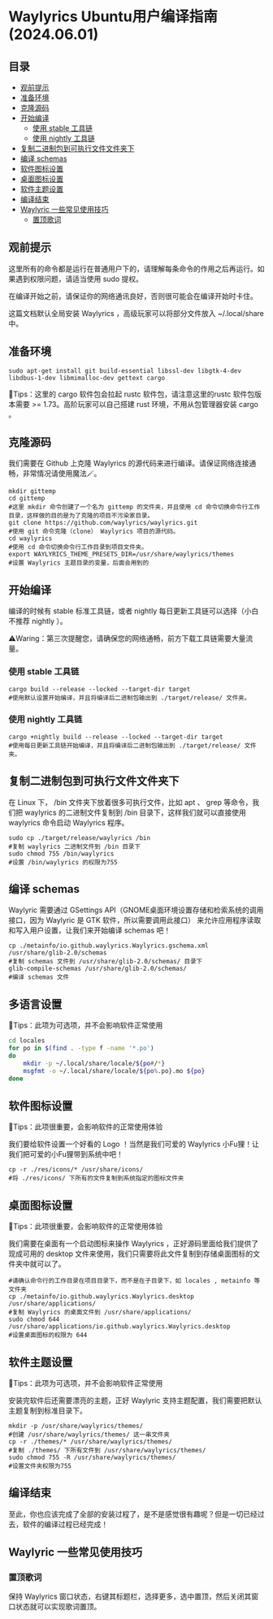 # Waylyrics Ubuntu用户编译指南 (2024.06.01)

## 目录
- [观前提示](#观前提示)
- [准备环境](#准备环境)
- [克隆源码](#克隆源码)
- [开始编译](#开始编译)
  - [使用 stable 工具链](#使用-stable-工具链)
  - [使用 nightly 工具链](#使用-nightly-工具链)
- [复制二进制包到可执行文件文件夹下](#复制二进制包到可执行文件文件夹下)
- [编译 schemas](#编译-schemas)
- [软件图标设置](#软件图标设置)
- [桌面图标设置](#桌面图标设置)
- [软件主题设置](#软件主题设置)
- [编译结束](#编译结束)
- [Waylyric 一些常见使用技巧](#waylyric-一些常见使用技巧)
  - [置顶歌词](#置顶歌词)

## 观前提示
这里所有的命令都是运行在普通用户下的，请理解每条命令的作用之后再运行。如果遇到权限问题，请适当使用 sudo 提权。

在编译开始之前，请保证你的网络通讯良好，否则很可能会在编译开始时卡住。

这篇文档默认全局安装 Waylyrics ，高级玩家可以将部分文件放入 ~/.local/share 中。

## 准备环境
```shell
sudo apt-get install git build-essential libssl-dev libgtk-4-dev libdbus-1-dev libmimalloc-dev gettext cargo
```
📣Tips：这里的 cargo 软件包会拉起 rustc 软件包，请注意这里的rustc 软件包版本需要 >= 1.73。高阶玩家可以自己搭建 rust 环境，不用从包管理器安装 cargo 。

## 克隆源码
我们需要在 Github 上克隆 Waylyrics 的源代码来进行编译。请保证网络连接通畅，非常情况请使用魔法🪄。
```shell
mkdir gittemp
cd gittemp
#这里 mkdir 命令创建了一个名为 gittemp 的文件夹，并且使用 cd 命令切换命令行工作目录，这样做的目的是为了克隆的项目不污染家目录。
git clone https://github.com/waylyrics/waylyrics.git
#使用 git 命令克隆（clone） Waylyrics 项目的源代码。
cd waylyrics
#使用 cd 命令切换命令行工作目录到项目文件夹。
export WAYLYRICS_THEME_PRESETS_DIR=/usr/share/waylyrics/themes
#设置 Waylyrics 主题目录的变量，后面会用到的
```
## 开始编译
编译的时候有 stable 标准工具链，或者 nightly 每日更新工具链可以选择（小白不推荐 nightly ）。

⚠️Waring：第三次提醒您，请确保您的网络通畅，前方下载工具链需要大量流量。

### 使用 stable 工具链
```shell
cargo build --release --locked --target-dir target
#使用默认设置开始编译，并且将编译后二进制包输出到 ./target/release/ 文件夹。
```

### 使用 nightly 工具链
```shell
cargo +nightly build --release --locked --target-dir target
#使用每日更新工具链开始编译，并且将编译后二进制包输出到 ./target/release/ 文件夹。
```

## 复制二进制包到可执行文件文件夹下
在 Linux 下， /bin 文件夹下放着很多可执行文件，比如 apt 、 grep 等命令，我们把 waylyrics 的二进制文件复制到 /bin 目录下，这样我们就可以直接使用 waylyrics 命令启动 Waylyrics 程序。
```shell
sudo cp ./target/release/waylyrics /bin
#复制 waylyrics 二进制文件到 /bin 目录下
sudo chmod 755 /bin/waylyrics
#设置 /bin/waylyrics 的权限为755
```

## 编译 schemas
Waylyric 需要通过 GSettings API（GNOME桌面环境设置存储和检索系统的调用接口，因为 Waylyric 是 GTK 软件，所以需要调用此接口） 来允许应用程序读取和写入用户设置，让我们来开始编译 schemas 吧！
```shell
cp ./metainfo/io.github.waylyrics.Waylyrics.gschema.xml /usr/share/glib-2.0/schemas
#复制 schemas 文件到 /usr/share/glib-2.0/schemas/ 目录下
glib-compile-schemas /usr/share/glib-2.0/schemas/
#编译 schemas 文件
```

## 多语言设置
📣Tips：此项为可选项，并不会影响软件正常使用
```bash
cd locales
for po in $(find . -type f -name '*.po')
do
    mkdir -p ~/.local/share/locale/${po#/*}
    msgfmt -o ~/.local/share/locale/${po%.po}.mo ${po}
done
```

## 软件图标设置
📣Tips：此项很重要，会影响软件的正常使用体验

我们要给软件设置一个好看的 Logo ！当然是我们可爱的 Waylyrics 小Fu狸！让我们把可爱的小Fu狸带到系统中吧！
```shell
cp -r ./res/icons/* /usr/share/icons/
#将 ./res/icons/ 下所有的文件复制到系统指定的图标文件夹
```

## 桌面图标设置
📣Tips：此项很重要，会影响软件的正常使用体验

我们需要在桌面有一个启动图标来操作 Waylyrics ，正好源码里面给我们提供了现成可用的 desktop 文件来使用，我们只需要将此文件复制到存储桌面图标的文件夹中就可以了。
```shell
#请确认命令行的工作目录在项目目录下，而不是在子目录下，如 locales , metainfo 等文件夹
cp ./metainfo/io.github.waylyrics.Waylyrics.desktop /usr/share/applications/
#复制 Waylyrics 的桌面文件到 /usr/share/applications/
sudo chmod 644 /usr/share/applications/io.github.waylyrics.Waylyrics.desktop
#设置桌面图标的权限为 644
```
## 软件主题设置
📣Tips：此项为可选项，并不会影响软件正常使用

安装完软件后还需要漂亮的主题，正好 Waylyric 支持主题配置，我们需要把默认主题复制到标准目录下。
```shell
mkdir -p /usr/share/waylyrics/themes/
#创建 /usr/share/waylyrics/themes/ 这一串文件夹
cp -r ./themes/* /usr/share/waylyrics/themes/
#复制 ./themes/ 下所有文件到 /usr/share/waylyrics/themes/
sudo chmod 755 -R /usr/share/waylyrics/themes/
#设置文件夹权限为755
```

## 编译结束
至此，你也应该完成了全部的安装过程了，是不是感觉很有趣呢？但是一切已经过去，软件的编译过程已经完成！

## Waylyric 一些常见使用技巧
### 置顶歌词
保持 Waylyrics 窗口状态，右键其标题栏，选择更多，选中置顶，然后关闭其窗口状态就可以实现歌词置顶。